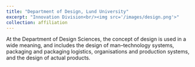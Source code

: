 ```yaml
---
title: "Department of Design, Lund University"
excerpt: "Innovation Division<br/><img src='/images/design.png'>"
collection: affiliation
---
```


At the Department of Design Sciences, the concept of design is used in a wide meaning, and includes the design of man–technology systems, packaging and packaging logistics, organisations and production systems, and the design of actual products.